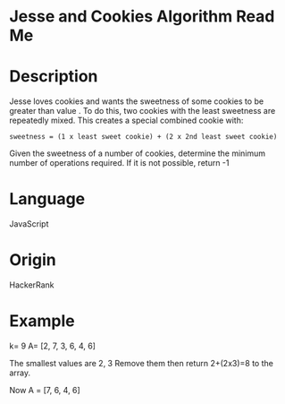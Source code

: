 # Jesse and Cookies Algorithm Read Me

# Description

Jesse loves cookies and wants the sweetness of some cookies to be greater than value . To do this, two cookies with the least sweetness are repeatedly mixed. This creates a special combined cookie with:
```
sweetness = (1 x least sweet cookie) + (2 x 2nd least sweet cookie)
```
Given the sweetness of a number of cookies, determine the minimum number of operations required. If it is not possible, return -1

# Language

JavaScript

# Origin

HackerRank

# Example

k= 9
A= [2, 7, 3, 6, 4, 6]

The smallest values are 2, 3
Remove them then return 2+(2x3)=8 to the array.

Now A = [7, 6, 4, 6]